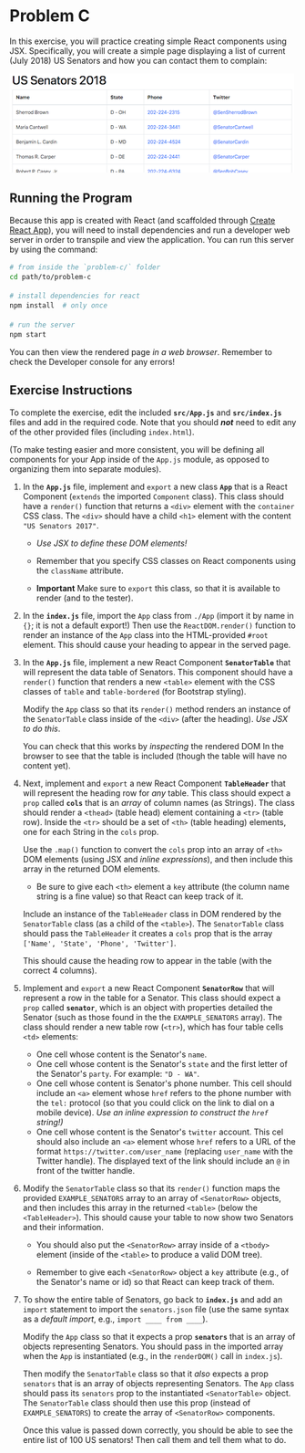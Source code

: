 # Problem C

In this exercise, you will practice creating simple React components using JSX. Specifically, you will create a simple page displaying a list of current (July 2018) US Senators and how you can contact them to complain:

![Example complete exercise](img/example-solution.png)

## Running the Program
Because this app is created with React (and scaffolded through [Create React App](https://github.com/facebook/create-react-app)), you will need to install dependencies and run a developer web server in order to transpile and view the application. You can run this server by using the command:

```bash
# from inside the `problem-c/` folder
cd path/to/problem-c

# install dependencies for react
npm install  # only once

# run the server
npm start
```

You can then view the rendered page _in a web browser_. Remember to check the Developer console for any errors!

## Exercise Instructions
To complete the exercise, edit the included **`src/App.js`** and **`src/index.js`** files and add in the required code. Note that you should ___not___ need to edit any of the other provided files (including `index.html`).

(To make testing easier and more consistent, you will be defining all components for your App inside of the `App.js` module, as opposed to organizing them into separate modules).

1. In the **`App.js`** file, implement and `export` a new class **`App`** that is a React Component (`extends` the imported `Component` class). This class should have a `render()` function that returns a `<div>` element with the `container` CSS class. The `<div>` should have a child `<h1>` element with the content `"US Senators 2017"`. 
  
    - _Use JSX to define these DOM elements!_ 

    - Remember that you specify CSS classes on React components using the `className` attribute.

    - **Important** Make sure to `export` this class, so that it is available to render (and to the tester).

2. In the **`index.js`** file, import the `App` class from `./App` (import it by name in `{}`; it is not a default export!) Then use the `ReactDOM.render()` function to render an instance of the `App` class into the HTML-provided `#root` element. This should cause your heading to appear in the served page.

3. In the **`App.js`** file, implement a new React Component **`SenatorTable`** that will represent the data table of Senators. This component should have a `render()` function that renders a new `<table>` element with the CSS classes of `table` and `table-bordered` (for Bootstrap styling).

    Modify the `App` class so that its `render()` method renders an instance of the `SenatorTable` class inside of the `<div>` (after the heading). _Use JSX to do this_.

    You can check that this works by _inspecting_ the rendered DOM In the browser to see that the table is included (though the table will have no content yet).

4. Next, implement and `export` a new React Component **`TableHeader`** that will represent the heading row for _any_ table. This class should expect a `prop` called **`cols`** that is an _array_ of column names (as Strings). The class should render a `<thead>` (table head) element containing a `<tr>` (table row). Inside the `<tr>` should be a set of `<th>` (table heading) elements, one for each String in the `cols` prop.

    Use the `.map()` function to convert the `cols` prop into an array of `<th>` DOM elements (using JSX and _inline expressions_), and then include this array in the returned DOM elements.

    - Be sure to give each `<th>` element a `key` attribute (the column name string is a fine value) so that React can keep track of it.

    Include an instance of the `TableHeader` class in DOM rendered by the `SenatorTable` class (as a child of the `<table>`). The `SenatorTable` class should pass the `TableHeader` it creates a `cols` prop that is the array `['Name', 'State', 'Phone', 'Twitter']`.

    This should cause the heading row to appear in the table (with the correct 4 columns).

5. Implement and `export` a new React Component **`SenatorRow`** that will represent a row in the table for a Senator. This class should expect a `prop` called **`senator`**, which is an object with properties detailed the Senator (such as those found in the the `EXAMPLE_SENATORS` array). The class should render a new table row (`<tr>`), which has four table cells `<td>` elements:

    - One cell whose content is the Senator's `name`.
    - One cell whose content is the Senator's `state` and the first letter of the Senator's `party`. For example: `"D - WA"`.
    - One cell whose content is Senator's phone number. This cell should include an `<a>` element whose `href` refers to the phone number with the `tel:` protocol (so that you could click on the link to dial on a mobile device). _Use an inline expression to construct the `href` string!)_
    - One cell whose content is the Senator's `twitter` account. This cel should also include an `<a>` element whose `href` refers to a URL of the format `https://twitter.com/user_name` (replacing `user_name` with the Twitter handle). The displayed text of the link should include an `@` in front of the twitter handle.

6. Modify the `SenatorTable` class so that its `render()` function maps the provided `EXAMPLE_SENATORS` array to an array of `<SenatorRow>` objects, and then includes this array in the returned `<table>` (below the `<TableHeader>`). This should cause your table to now show two Senators and their information.

    - You should also put the `<SenatorRow>` array inside of a `<tbody>` element (inside of the `<table>` to produce a valid DOM tree).

    - Remember to give each `<SenatorRow>` object a `key` attribute (e.g., of the Senator's name or id) so that React can keep track of them.

7. To show the entire table of Senators, go back to **`index.js`** and add an `import` statement to import the `senators.json` file (use the same syntax as a _default import_, e.g., `import ____ from ____`).

    Modify the `App` class so that it expects a prop **`senators`** that is an array of objects representing Senators. You should pass in the imported array when the `App` is instantiated (e.g., in the `renderDOM()` call in `index.js`). 
    
    Then modify the `SenatorTable` class so that it _also_ expects a prop `senators` that is an array of objects representing Senators. The `App` class should pass its `senators` prop to the instantiated `<SenatorTable>` object. The `SenatorTable` class should then use this prop (instead of `EXAMPLE_SENATORS`) to create the array of `<SenatorRow>` components.

    Once this value is passed down correctly, you should be able to see the entire list of 100 US senators! Then call them and tell them what to do.
